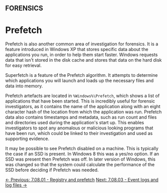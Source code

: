 ## FORENSICS

# Prefetch

Prefetch is
also another common area of investigation for forensics. It is a feature
 introduced in Windows XP that stores specific data about the
applications you run, in order to help them start faster. Windows
requests data that isn't stored in the disk cache and stores that data
on the hard disk for easy retrieval.

Superfetch is a feature of the Prefetch algorithm. It attempts to
determine which applications you will launch and loads up the necessary
files and data into memory.

Prefetch artefacts are located in `%Windows%\Prefetch`,
which shows a list of applications that have been started. This is
incredibly useful for forensic investigators, as it contains the name of
 the application along with an eight character hash of the location from
 which the application was run. Prefetch data also contains timestamps
and metadata, such as run count and files and directories used during
the application's start up. This enables investigators to spot any
anomalous or malicious looking programs that have been run, which could
be linked to their investigation and used as supporting evidence.

It may be possible to see Prefetch disabled on a machine. This is
typically the case if an SSD is present. In Windows 8 this was a yes/no
option. If an SSD was present then Prefetch was off. In later version of
 Windows, this was changed so that the system could calculate the
performance of the SSD before deciding if Prefetch was needed.

[← Previous: 7.08.01 - Registry and prefetch](https://play.cyberstart.com/field-manual/a82a131a-fde1-11ec-b939-0242ac120002)
[Next: 7.08.03 - Event logs and log files →](https://play.cyberstart.com/field-manual/acc4d57c-fde1-11ec-b939-0242ac120002)
